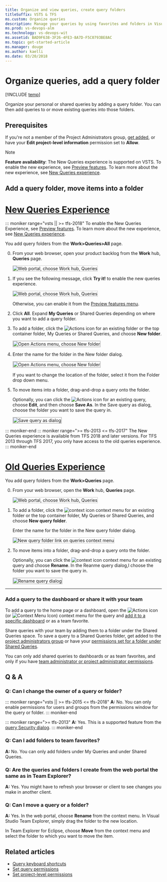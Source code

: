 ```yaml
---
title: Organize and view queries, create query folders 
titleSuffix: VSTS & TFS  
ms.custom: Organize queries
description: Manage your queries by using favorites and folders in Visual Studio Team Services and Team Foundation Server 
ms.prod: vs-devops-alm
ms.technology: vs-devops-wit
ms.assetid: BAD9F638-3F26-4FE3-8A7D-F5C0793BE8AC  
ms.topic: get-started-article
ms.manager: douge
ms.author: kaelli
ms.date: 03/20/2018 
---
```



# Organize queries, add a query folder    

[!INCLUDE [temp](../_shared/version-vsts-tfs-all-versions.md)]

Organize your personal or shared queries by adding a query folder. You can then add queries to or move existing queries into those folders.
 
## Prerequisites
If you're not a member of the Project Administrators group, [get added](../../security/set-project-collection-level-permissions.md), or have your **Edit project-level information** permission set to **Allow**.  


> [!NOTE]  
> **Feature availability**: The New Queries experience is supported on VSTS. To enable the new experience, see [Preview features](../../collaborate/preview-features.md). To learn more about the new experience, see [New Queries experience](queries-preview.md).  

## Add a query folder, move items into a folder 





# [New Queries Experience](#tab/new-query-exp)
::: moniker range="vsts || >= tfs-2018"
To enable the New Queries Experience, see [Preview features](../../collaborate/preview-features.md). To learn more about the new experience, see [New Queries experience](queries-preview.md).  

You add query folders from the **Work>Queries>All** page.

0. From your web browser, open your product backlog from the **Work** hub, **Queries** page. 
 
	<img src="_img/view-run-queries/open-hub-page.png" alt="Web portal, choose Work hub, Queries" style="border: 1px solid #C3C3C3;" /> 

0. If you see the following message, click **Try it!** to enable the new queries experience.   
 
	<img src="_img/view-run-queries/try-new-queries-experience.png" alt="Web portal, choose Work hub, Queries" style="border: 1px solid #C3C3C3;" /> 

	Otherwise, you can enable it from the [Preview features menu](../../collaborate/preview-features.md). 
 
0. Click **All**. Expand **My Queries** or Shared Queries depending on where you want to add a query folder. 
 
0. To add a folder, click the ![Actions icon](../_img/icons/actions-icon.png) for an existing folder or the top container folder, My Queries or Shared Queries, and choose **New folder**. 

	<img src="_img/organize-queries/select-new-folder.png" alt="Open Actions menu, choose New folder" style="border: 2px solid #C3C3C3;" />

0. Enter the name for the folder in the New folder dialog.  

	<img src="_img/organize-queries/new-folder-dialog.png" alt="Open Actions menu, choose New folder" style="border: 2px solid #C3C3C3;" />

	If you want to change the location of the folder, select it from the Folder drop down menu. 

0. To move items into a folder, drag-and-drop a query onto the folder. 

	Optionally, you can click the ![Actions icon](../_img/icons/actions-icon.png)  for an existing query, choose **Edit**, and then choose **Save As**. In the Save query as dialog, choose the folder you want to save the query in. 

	<img src="_img/organize-queries/save-query-as-dialog.png" alt="Save query as dialog" style="border: 2px solid #C3C3C3;" />
  
::: moniker-end
::: moniker range=">= tfs-2013 <= tfs-2017"
The New Queries experience is available from TFS 2018 and later versions. For TFS 2013 through TFS 2017, you only have access to the old queries experience. 
::: moniker-end  
# [Old Queries Experience](#tab/old-query-exp)

You add query folders from the **Work>Queries** page.

0. From your web browser, open the **Work** hub, **Queries** page. 
 
	<img src="_img/organize-queries/open-queries-old-experience.png" alt="Web portal, choose Work hub, Queries" style="border: 1px solid #C3C3C3;" /> 

0. To add a folder, click the ![context icon](../_img/icons/context_menu.png)  context menu for an existing folder or the top container folder, My Queries or Shared Queries, and choose **New query folder**. 

	Enter the name for the folder in the New query folder dialog.  

	<img src="_img/set-query-perm-new-folder.png" alt="New query folder link on queries context menu" style="border: 1px solid #C3C3C3;" /> 

0. To move items into a folder, drag-and-drop a query onto the folder. 

	Optionally, you can click the ![context icon](../_img/icons/context_menu.png) context menu for an existing query and choose **Rename**. In the Reanme query dialog,l choose the folder you want to save the query in. 

	<img src="_img/organize-queries/rename-query-old-experience.png" alt="Rename query dialog" style="border: 2px solid #C3C3C3;" />

---


<a id="favorite-query">  </a>
### Add a query to the dashboard or share it with your team 
To add a query to the home page or a dashboard, open the ![Actions icon](../_img/icons/actions-icon.png) (or ![Context Menu Icon](_img/22.png)) context menu for the query and [add it to a specific dashboard](../../report/dashboards/dashboards.md) or as a team favorite.   

Share queries with your team by adding them to a folder under the Shared Queries space.  To save a query to a Shared Queries folder, get added to the [project administrators group](../../security/set-project-collection-level-permissions.md) or have your [permissions set for a folder under Shared Queries](set-query-permissions.md). 

You can only add shared queries to dashboards or as team favorites, and only if you have [team administrator or project administrator permissions](../scale/manage-team-assets.md). 



## Q & A   
<!-- BEGINSECTION class="md-qanda" -->

### Q: Can I change the owner of a query or folder?

::: moniker range="vsts || >= tfs-2015 <= tfs-2018"
**A:** No. You can only enable permissions for users and groups from the permissions window for the query or folder.
::: moniker-end

::: moniker range=">= tfs-2013"
**A:** Yes. This is a supported feature from the [query Security dialog](set-query-permissions.md). 
::: moniker-end
### Q: Can I add folders to team favorites?

**A:** No. You can only add folders under My Queries and under Shared Queries.

### Q: Are the queries and folders I create from the web portal the same as in Team Explorer?

**A:** Yes. You might have to refresh your browser or client to see changes you make in another client.

### Q: Can I move a query or a folder?  

**A:** Yes. In the web portal, choose **Rename** from the context menu. In Visual Studio Team Explorer, simply drag the folder to the new location.  

In Team Explorer for Eclipse, choose **Move** from the context menu and select the folder to which you want to move the item.

<!-- ENDSECTION --> 

## Related articles
- [Query keyboard shortcuts](queries-keyboard-shortcuts.md)
- [Set query permissions](set-query-permissions.md)
- [Set project-level permissions](../../security/set-project-collection-level-permissions.md)